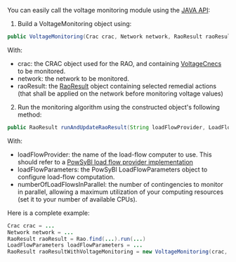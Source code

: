 You can easily call the voltage monitoring module using the [JAVA API](https://github.com/powsybl/powsybl-open-rao/blob/main/monitoring/voltage-monitoring/src/main/java/com/powsybl/openrao/monitoring/voltagemonitoring/VoltageMonitoring.java):
1. Build a VoltageMonitoring object using:

~~~java
public VoltageMonitoring(Crac crac, Network network, RaoResult raoResult)
~~~

With:
- crac: the CRAC object used for the RAO, and containing [VoltageCnecs](/input-data/crac/json.md#voltage-cnecs) to be monitored.
- network: the network to be monitored.
- raoResult: the [RaoResult](/output-data/rao-result.md) object containing selected remedial actions (that shall
  be applied on the network before monitoring voltage values)

2. Run the monitoring algorithm using the constructed object's following method:

~~~java
public RaoResult runAndUpdateRaoResult(String loadFlowProvider, LoadFlowParameters loadFlowParameters, int numberOfLoadFlowsInParallel)

~~~
With:
- loadFlowProvider: the name of the load-flow computer to use. This should refer to a [PowSyBl load flow provider implementation](inv:powsyblcore:*:*#simulation/loadflow/index)
- loadFlowParameters: the PowSyBl LoadFlowParameters object to configure load-flow computation.
- numberOfLoadFlowsInParallel: the number of contingencies to monitor in parallel, allowing a maximum utilization of
  your computing resources (set it to your number of available CPUs).

Here is a complete example:

~~~java
Crac crac = ...
Network network = ...
RaoResult raoResult = Rao.find(...).run(...)
LoadFlowParameters loadFlowParameters = ...
RaoResult raoResultWithVoltageMonitoring = new VoltageMonitoring(crac, network, raoResult).runAndUpdateRaoResult("OpenLoadFlow", loadFlowParameters, 2);
~~~
